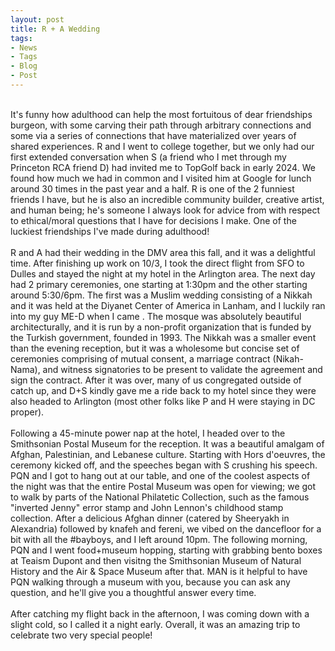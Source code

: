 ```yaml
---
layout: post
title: R + A Wedding
tags:
- News
- Tags
- Blog
- Post
---
```

<br/>
It's funny how adulthood can help the most fortuitous of dear friendships burgeon, with some carving their path through arbitrary connections and some via a series of connections that have materialized over years of shared experiences. R and I went to college together, but we only had our first extended conversation when S (a friend who I met through my Princeton RCA friend D) had invited me to TopGolf back in early 2024. We found how much we had in common and I visited him at Google for lunch around 30 times in the past year and a half. R is one of the 2 funniest friends I have, but he is also an incredible community builder, creative artist, and human being; he's someone I always look for advice from with respect to ethical/moral questions that I have for decisions I make. One of the luckiest friendships I've made during adulthood!
<br/>
<br/>
R and A had their wedding in the DMV area this fall, and it was a delightful time. After finishing up work on 10/3, I took the direct flight from SFO to Dulles and stayed the night at my hotel in the Arlington area. The next day had 2 primary ceremonies, one starting at 1:30pm and the other starting around 5:30/6pm. The first was a Muslim wedding consisting of a Nikkah and it was held at the Diyanet Center of America in Lanham, and I luckily ran into my guy ME-D when I came . The mosque was absolutely beautiful architecturally, and it is run by a non-profit organization that is funded by the Turkish government, founded in 1993. The Nikkah was a smaller event than the evening reception, but it was a wholesome but concise set of ceremonies comprising of mutual consent, a marriage contract (Nikah-Nama), and witness signatories to be present to validate the agreement and sign the contract. After it was over, many of us congregated outside of catch up, and D+S kindly gave me a ride back to my hotel since they were also headed to Arlington (most other folks like P and H were staying in DC proper).
<br/>
<br/>
Following a 45-minute power nap at the hotel, I headed over to the Smithsonian Postal Museum for the reception. It was a beautiful amalgam of Afghan, Palestinian, and Lebanese culture. Starting with Hors d'oeuvres, the ceremony kicked off, and the speeches began with S crushing his speech. PQN and I got to hang out at our table, and one of the coolest aspects of the night was that the entire Postal Museum was open for viewing; we got to walk by parts of the National Philatetic Collection, such as the famous "inverted Jenny" error stamp and John Lennon's childhood stamp collection. After a delicious Afghan dinner (catered by Sheeryakh in Alexandria) followed by knafeh and fereni, we vibed on the dancefloor for a bit with all the #bayboys, and I left around 10pm. The following morning, PQN and I went food+museum hopping, starting with grabbing bento boxes at Teaism Dupont and then visitng the Smithsonian Museum of Natural History and the Air & Space Museum after that. MAN is it helpful to have PQN walking through a museum with you, because you can ask any question, and he'll give you a thoughtful answer every time.
<br/>
<br/>
After catching my flight back in the afternoon, I was coming down with a slight cold, so I called it a night early. Overall, it was an amazing trip to celebrate two very special people!